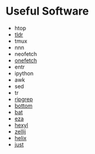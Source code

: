 # Useful Software
- htop
- [tldr](https://github.com/dbrgn/tealdeer)
- tmux
- nnn
- neofetch
- [onefetch](https://github.com/o2sh/onefetch)
- entr
- ipython
- awk
- sed
- tr
- [ripgrep](https://github.com/BurntSushi/ripgrep)
- [bottom](https://github.com/ClementTsang/bottom)
- [bat](https://github.com/sharkdp/bat)
- [eza](https://github.com/eza-community/eza)
- [hexyl](https://github.com/sharkdp/hexyl)
- [zellij](https://github.com/zellij-org/zellij)
- [helix](https://github.com/helix-editor/helix)
- [just](https://github.com/casey/just) 
